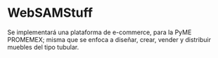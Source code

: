 # WebSAMStuff
Se implementará una plataforma de e-commerce, para la PyME PROMEMEX; misma que se enfoca a diseñar, crear, vender y distribuir muebles del tipo tubular.
